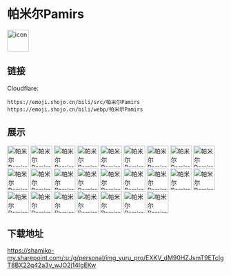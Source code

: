 # 帕米尔Pamirs
<img src="https://emoji.shojo.cn/bili/src/帕米尔Pamirs/icon.png" width="50" height="50" alt="icon">

## 链接
Cloudflare:
```
https://emoji.shojo.cn/bili/src/帕米尔Pamirs
https://emoji.shojo.cn/bili/webp/帕米尔Pamirs
```
## 展示
<img src="https://emoji.shojo.cn/bili/src/帕米尔Pamirs/帕米尔Pamirs-乖巧.png" width="50" height="50" alt="帕米尔Pamirs-乖巧">
<img src="https://emoji.shojo.cn/bili/src/帕米尔Pamirs/帕米尔Pamirs-卖萌.png" width="50" height="50" alt="帕米尔Pamirs-卖萌">
<img src="https://emoji.shojo.cn/bili/src/帕米尔Pamirs/帕米尔Pamirs-好.png" width="50" height="50" alt="帕米尔Pamirs-好">
<img src="https://emoji.shojo.cn/bili/src/帕米尔Pamirs/帕米尔Pamirs-害羞.png" width="50" height="50" alt="帕米尔Pamirs-害羞">
<img src="https://emoji.shojo.cn/bili/src/帕米尔Pamirs/帕米尔Pamirs-失落.png" width="50" height="50" alt="帕米尔Pamirs-失落">
<img src="https://emoji.shojo.cn/bili/src/帕米尔Pamirs/帕米尔Pamirs-围观.png" width="50" height="50" alt="帕米尔Pamirs-围观">
<img src="https://emoji.shojo.cn/bili/src/帕米尔Pamirs/帕米尔Pamirs-歇菜.png" width="50" height="50" alt="帕米尔Pamirs-歇菜">
<img src="https://emoji.shojo.cn/bili/src/帕米尔Pamirs/帕米尔Pamirs-疑惑.png" width="50" height="50" alt="帕米尔Pamirs-疑惑">
<img src="https://emoji.shojo.cn/bili/src/帕米尔Pamirs/帕米尔Pamirs-生日快乐.png" width="50" height="50" alt="帕米尔Pamirs-生日快乐">
<img src="https://emoji.shojo.cn/bili/src/帕米尔Pamirs/帕米尔Pamirs-汗颜.png" width="50" height="50" alt="帕米尔Pamirs-汗颜">
<img src="https://emoji.shojo.cn/bili/src/帕米尔Pamirs/帕米尔Pamirs-头晕.png" width="50" height="50" alt="帕米尔Pamirs-头晕">
<img src="https://emoji.shojo.cn/bili/src/帕米尔Pamirs/帕米尔Pamirs-捂鼻子.png" width="50" height="50" alt="帕米尔Pamirs-捂鼻子">
<img src="https://emoji.shojo.cn/bili/src/帕米尔Pamirs/帕米尔Pamirs-选我.png" width="50" height="50" alt="帕米尔Pamirs-选我">
<img src="https://emoji.shojo.cn/bili/src/帕米尔Pamirs/帕米尔Pamirs-抱抱.png" width="50" height="50" alt="帕米尔Pamirs-抱抱">
<img src="https://emoji.shojo.cn/bili/src/帕米尔Pamirs/帕米尔Pamirs-生气.png" width="50" height="50" alt="帕米尔Pamirs-生气">
<img src="https://emoji.shojo.cn/bili/src/帕米尔Pamirs/帕米尔Pamirs-自信.png" width="50" height="50" alt="帕米尔Pamirs-自信">
<img src="https://emoji.shojo.cn/bili/src/帕米尔Pamirs/帕米尔Pamirs-惊讶.png" width="50" height="50" alt="帕米尔Pamirs-惊讶">
<img src="https://emoji.shojo.cn/bili/src/帕米尔Pamirs/帕米尔Pamirs-屑.png" width="50" height="50" alt="帕米尔Pamirs-屑">
<img src="https://emoji.shojo.cn/bili/src/帕米尔Pamirs/帕米尔Pamirs-指责.png" width="50" height="50" alt="帕米尔Pamirs-指责">
<img src="https://emoji.shojo.cn/bili/src/帕米尔Pamirs/帕米尔Pamirs-可爱.png" width="50" height="50" alt="帕米尔Pamirs-可爱">
<img src="https://emoji.shojo.cn/bili/src/帕米尔Pamirs/帕米尔Pamirs-嘿嘿.png" width="50" height="50" alt="帕米尔Pamirs-嘿嘿">
<img src="https://emoji.shojo.cn/bili/src/帕米尔Pamirs/帕米尔Pamirs-花痴.png" width="50" height="50" alt="帕米尔Pamirs-花痴">
<img src="https://emoji.shojo.cn/bili/src/帕米尔Pamirs/帕米尔Pamirs-点赞.png" width="50" height="50" alt="帕米尔Pamirs-点赞">
<img src="https://emoji.shojo.cn/bili/src/帕米尔Pamirs/帕米尔Pamirs-可怕.png" width="50" height="50" alt="帕米尔Pamirs-可怕">
<img src="https://emoji.shojo.cn/bili/src/帕米尔Pamirs/帕米尔Pamirs-好热.png" width="50" height="50" alt="帕米尔Pamirs-好热">

## 下载地址

https://shamiko-my.sharepoint.com/:u:/g/personal/img_yuru_pro/EXKV_dM90HZJsmT9ETcIgT8BX22q42a3v_wJO2j14IgEKw